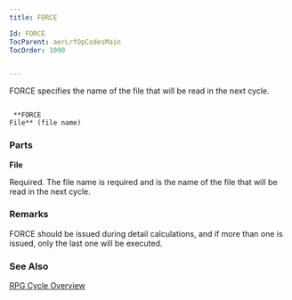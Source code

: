 ```yaml
---
title: FORCE

Id: FORCE
TocParent: aerLrfOpCodesMain
TocOrder: 1090


---
```


FORCE specifies the name of the file that will be read in the next cycle.

```

 **FORCE
File** (file name)
```

### Parts

**File** 

Required. The file name is required and is the name of the file that will be read in the next cycle.


### Remarks
FORCE should be issued during detail calculations, and if more than one is issued, only the last one will be executed. 

### See Also
[RPG Cycle Overview](aerCycle_Overview.html) 
